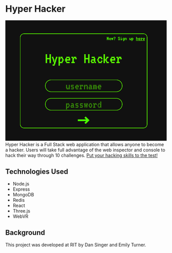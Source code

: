 # Hyper Hacker
![preview image](preview.png)
Hyper Hacker is a Full Stack web application that allows anyone to become a hacker. Users will take full advantage of the web inspector and console to hack their way through 10 challenges. [Put your hacking skills to the test!](https://hyper-hacker.herokuapp.com/)

## Technologies Used
- Node.js
- Express
- MongoDB
- Redis
- React
- Three.js
- WebVR

## Background
This project was developed at RIT by Dan Singer and Emily Turner.